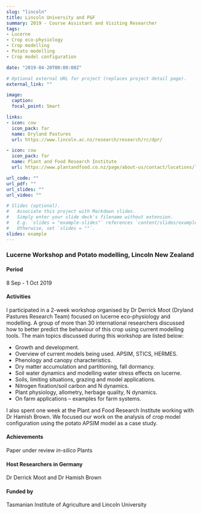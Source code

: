 ```yaml
---
slug: "lincoln"
title: Lincoln University and P&F
summary: 2019 - Course Assistant and Visiting Researcher
tags:
- Lucerne
- Crop eco-physiology
- Crop modelling
- Potato modelling
- Crop model configuration

date: "2019-04-20T00:00:00Z"

# Optional external URL for project (replaces project detail page).
external_link: ""

image:
  caption: 
  focal_point: Smart

links:
- icon: cow
  icon_pack: far
  name: Dryland Pastures
  url: https://www.lincoln.ac.nz/research/research/rc/dpr/

- icon: cow
  icon_pack: far
  name: Plant and Food Research Institute
  url: https://www.plantandfood.co.nz/page/about-us/contact/locations/lincoln/

url_code: ""
url_pdf: ""
url_slides: ""
url_video: ""

# Slides (optional).
#   Associate this project with Markdown slides.
#   Simply enter your slide deck's filename without extension.
#   E.g. `slides = "example-slides"` references `content/slides/example-slides.md`.
#   Otherwise, set `slides = ""`.
slides: example
---
```


### Lucerne Workshop and Potato modelling, Lincoln New Zealand

#### Period
8 Sep - 1 Oct 2019

#### Activities

I participated in a 2-week workshop organised by Dr Derrick Moot (Dryland Pastures Research Team) focused on lucerne eco-physiology and modelling. A group of more than 30 international researchers discussed how to better predict the behaviour of this crop using current modelling tools. The main topics discussed during this workshop are listed below: 

* Growth and development.
* Overview of current models being used. APSIM, STICS, HERMES.
* Phenology and canopy characteristics.
* Dry matter accumulation and partitioning, fall dormancy.
* Soil water dynamics and modelling water stress effects on lucerne.
* Soils, limiting situations, grazing and model applications.
* Nitrogen fixation/soil carbon and N dynamics. 
* Plant physiology, allometry, herbage quality, N dynamics.
* On farm applications – examples for farm systems.

I also spent one week at the Plant and Food Research Institute working with Dr Hamish Brown. We focused our work on the analysis of crop model configuration using the potato APSIM model as a case study.

#### Achievements

Paper under review _in-silico_ Plants

#### Host Researchers in Germany
Dr Derrick Moot and Dr Hamish Brown

#### Funded by
Tasmanian Institute of Agriculture and Lincoln University